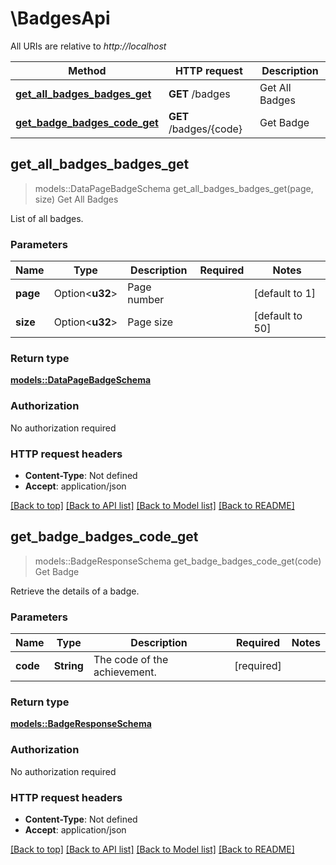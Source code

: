 # \BadgesApi

All URIs are relative to *http://localhost*

Method | HTTP request | Description
------------- | ------------- | -------------
[**get_all_badges_badges_get**](BadgesApi.md#get_all_badges_badges_get) | **GET** /badges | Get All Badges
[**get_badge_badges_code_get**](BadgesApi.md#get_badge_badges_code_get) | **GET** /badges/{code} | Get Badge



## get_all_badges_badges_get

> models::DataPageBadgeSchema get_all_badges_badges_get(page, size)
Get All Badges

List of all badges.

### Parameters


Name | Type | Description  | Required | Notes
------------- | ------------- | ------------- | ------------- | -------------
**page** | Option<**u32**> | Page number |  |[default to 1]
**size** | Option<**u32**> | Page size |  |[default to 50]

### Return type

[**models::DataPageBadgeSchema**](DataPage_BadgeSchema_.md)

### Authorization

No authorization required

### HTTP request headers

- **Content-Type**: Not defined
- **Accept**: application/json

[[Back to top]](#) [[Back to API list]](../README.md#documentation-for-api-endpoints) [[Back to Model list]](../README.md#documentation-for-models) [[Back to README]](../README.md)


## get_badge_badges_code_get

> models::BadgeResponseSchema get_badge_badges_code_get(code)
Get Badge

Retrieve the details of a badge.

### Parameters


Name | Type | Description  | Required | Notes
------------- | ------------- | ------------- | ------------- | -------------
**code** | **String** | The code of the achievement. | [required] |

### Return type

[**models::BadgeResponseSchema**](BadgeResponseSchema.md)

### Authorization

No authorization required

### HTTP request headers

- **Content-Type**: Not defined
- **Accept**: application/json

[[Back to top]](#) [[Back to API list]](../README.md#documentation-for-api-endpoints) [[Back to Model list]](../README.md#documentation-for-models) [[Back to README]](../README.md)

